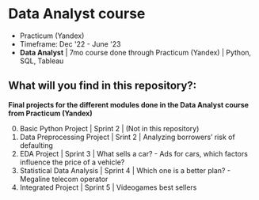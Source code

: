 # Data Analyst course 

  * Practicum (Yandex) 
  * Timeframe: Dec '22 - June '23 
  * **Data Analyst** |  7mo course done through Practicum (Yandex) | Python, SQL, Tableau


## What will you find in this repository?:

**Final projects for the different modules done in the Data Analyst course from Practicum (Yandex)**

0. Basic Python Project | Sprint 2 | (Not in this repository)
1. Data Preprocessing Project | Srint 2 | Analyzing borrowers’ risk of defaulting
2. EDA Project | Sprint 3 | What sells a car? - Ads for cars, which factors influence the price of a vehicle?
3. Statistical Data Analysis | Sprint 4 | Which one is a better plan? - Megaline telecom operator
4. Integrated Project | Sprint 5 | Videogames best sellers 



